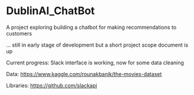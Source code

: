 # DublinAI_ChatBot

A project exploring building a chatbot for making recommendations to customers

... still in early stage of development but a short project scope document is up

Current progress: Slack interface is working, now for some data cleaning

Data:
https://www.kaggle.com/rounakbanik/the-movies-dataset

Libraries: 
https://github.com/slackapi

